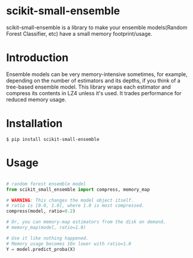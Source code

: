 scikit-small-ensemble
=====================

scikit-small-ensemble is a library to make your ensemble models(Random Forest Classifier, etc) have a small memory footprint/usage.


Introduction
============

Ensemble models can be very memory-intensive sometimes, for example, depending on the number of estimators and its depths, if you think of a tree-based ensemble model. This library wraps each estimator and compress its contents in LZ4 unless it's used. It trades performance for reduced memory usage.


Installation
============

```
$ pip install scikit-small-ensemble
```


Usage
=====


```python

# random forest ensemble model
from scikit_small_ensemble import compress, memory_map

# WARNING: This changes the model object itself.
# ratio is [0.0, 1.0], where 1.0 is most compressed.
compress(model, ratio=0.2)

# Or, you can memory-map estimators from the disk on demand.
# memory_map(model, ratio=1.0)

# Use it like nothing happened.
# Memory usage becomes 10x lower with ratio=1.0
Y = model.predict_proba(X)
```

